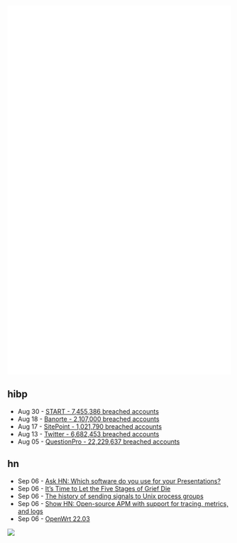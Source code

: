 ![Metrics](https://raw.githubusercontent.com/phixion/phixion/master/metrics.svg)

## hibp

<!--
for https://github.com/phixion/phixion/blob/main/.github/workflows/feeds.yml
-->
<!--START_SECTION:haveibeenpwnd-->
- Aug 30 - [START - 7,455,386 breached accounts](https://haveibeenpwned.com/PwnedWebsites#Start)
- Aug 18 - [Banorte - 2,107,000 breached accounts](https://haveibeenpwned.com/PwnedWebsites#Banorte)
- Aug 17 - [SitePoint - 1,021,790 breached accounts](https://haveibeenpwned.com/PwnedWebsites#SitePoint)
- Aug 13 - [Twitter - 6,682,453 breached accounts](https://haveibeenpwned.com/PwnedWebsites#Twitter)
- Aug 05 - [QuestionPro - 22,229,637 breached accounts](https://haveibeenpwned.com/PwnedWebsites#QuestionPro)
<!--END_SECTION:haveibeenpwnd-->

## hn

<!--
for https://github.com/phixion/phixion/blob/main/.github/workflows/feeds.yml
-->
<!--START_SECTION:hn-->
- Sep 06 - [Ask HN: Which software do you use for your Presentations?](https://news.ycombinator.com/item?id=32734139)
- Sep 06 - [It’s Time to Let the Five Stages of Grief Die](https://www.mcgill.ca/oss/article/health-history/its-time-let-five-stages-grief-die)
- Sep 06 - [The history of sending signals to Unix process groups](https://utcc.utoronto.ca/~cks/space/blog/unix/ProcessGroupsAndSignals)
- Sep 06 - [Show HN: Open-source APM with support for tracing, metrics, and logs](https://app.uptrace.dev/play)
- Sep 06 - [OpenWrt 22.03](https://openwrt.org/releases/22.03/notes-22.03.0)
<!--END_SECTION:hn-->

<!--
for https://yhype.me
-->
![](https://hit.yhype.me/github/profile?user_id=13013670)
